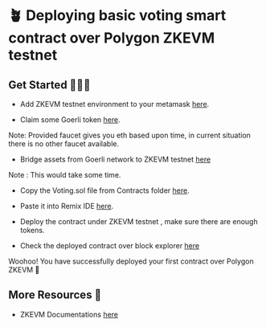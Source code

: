 # 🪴 Deploying basic voting smart contract over Polygon ZKEVM testnet


## Get Started 🏃🏻‍♂️

- Add ZKEVM testnet environment to your metamask [here](https://chainlist.org/chain/1442).

- Claim some Goerli token [here](https://goerli-faucet.pk910.de/).   

Note: Provided faucet gives you eth based upon time, in current situation there is no other faucet available.

- Bridge assets from Goerli network to ZKEVM testnet [here](https://wallet.polygon.technology/zkEVM-Bridge/bridge)   

Note : This would take some time.

- Copy the Voting.sol file from Contracts folder [here](https://github.com/sumithprabhu/Polygon_ZKEVM_Workshop/blob/main/Contracts/Voting.sol).

- Paste it into Remix IDE [here](https://remix.ethereum.org/).

- Deploy the contract under ZKEVM testnet , make sure there are enough tokens.

- Check the deployed contract over block explorer [here](https://testnet-zkevm.polygonscan.com/)

Woohoo! You have successfully deployed your first contract over Polygon ZKEVM 🥳

## More Resources 🧵

- ZKEVM Documentations [here](https://zkevm.polygon.technology/docs/introduction/)

